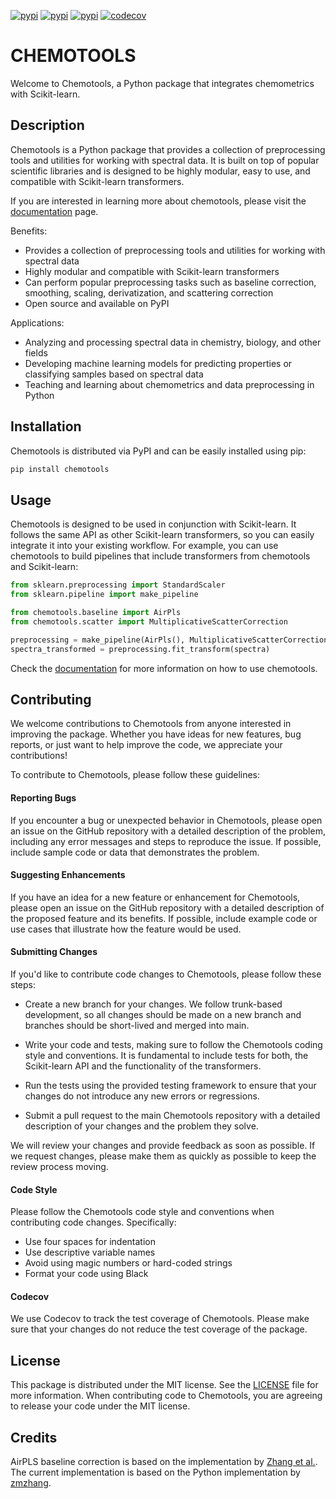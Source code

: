 [![pypi](https://img.shields.io/pypi/v/chemotools)](https://pypi.org/project/chemotools)
[![pypi](https://img.shields.io/pypi/pyversions/chemotools)](https://pypi.org/project/chemotools)
[![pypi](https://img.shields.io/pypi/l/chemotools)](https://github.com/paucablop/chemotools/blob/main/LICENSE)
[![codecov](https://codecov.io/github/paucablop/chemotools/branch/main/graph/badge.svg?token=D7JUJM89LN)](https://codecov.io/github/paucablop/chemotools)

# CHEMOTOOLS

Welcome to Chemotools, a Python package that integrates chemometrics with Scikit-learn.

## Description

Chemotools is a Python package that provides a collection of preprocessing tools and utilities for working with spectral data. It is built on top of popular scientific libraries and is designed to be highly modular, easy to use, and compatible with Scikit-learn transformers.

If you are interested in learning more about chemotools, please visit the [documentation](https://paucablop.github.io/chemotools/) page.

Benefits:
- Provides a collection of preprocessing tools and utilities for working with spectral data
- Highly modular and compatible with Scikit-learn transformers
- Can perform popular preprocessing tasks such as baseline correction, smoothing, scaling, derivatization, and scattering correction
- Open source and available on PyPI

Applications:
- Analyzing and processing spectral data in chemistry, biology, and other fields
- Developing machine learning models for predicting properties or classifying samples based on spectral data
- Teaching and learning about chemometrics and data preprocessing in Python

## Installation

Chemotools is distributed via PyPI and can be easily installed using pip:

```bash
pip install chemotools
```

## Usage

Chemotools is designed to be used in conjunction with Scikit-learn. It follows the same API as other Scikit-learn transformers, so you can easily integrate it into your existing workflow. For example, you can use chemotools to build pipelines that include transformers from chemotools and Scikit-learn:

```python
from sklearn.preprocessing import StandardScaler
from sklearn.pipeline import make_pipeline

from chemotools.baseline import AirPls
from chemotools.scatter import MultiplicativeScatterCorrection

preprocessing = make_pipeline(AirPls(), MultiplicativeScatterCorrection(), StandardScaler(with_std=False)) 
spectra_transformed = preprocessing.fit_transform(spectra)
```

Check the [documentation](https://paucablop.github.io/chemotools/) for more information on how to use chemotools.


## Contributing

We welcome contributions to Chemotools from anyone interested in improving the package. Whether you have ideas for new features, bug reports, or just want to help improve the code, we appreciate your contributions!

To contribute to Chemotools, please follow these guidelines:

#### Reporting Bugs

If you encounter a bug or unexpected behavior in Chemotools, please open an issue on the GitHub repository with a detailed description of the problem, including any error messages and steps to reproduce the issue. If possible, include sample code or data that demonstrates the problem.

#### Suggesting Enhancements

If you have an idea for a new feature or enhancement for Chemotools, please open an issue on the GitHub repository with a detailed description of the proposed feature and its benefits. If possible, include example code or use cases that illustrate how the feature would be used.

#### Submitting Changes

If you'd like to contribute code changes to Chemotools, please follow these steps:

- Create a new branch for your changes. We follow trunk-based development, so all changes should be made on a new branch and branches should be short-lived and merged into main.

- Write your code and tests, making sure to follow the Chemotools coding style and conventions. It is fundamental to include tests for both, the Scikit-learn API and the functionality of the transformers.

- Run the tests using the provided testing framework to ensure that your changes do not introduce any new errors or regressions.

- Submit a pull request to the main Chemotools repository with a detailed description of your changes and the problem they solve.

We will review your changes and provide feedback as soon as possible. If we request changes, please make them as quickly as possible to keep the review process moving.

#### Code Style

Please follow the Chemotools code style and conventions when contributing code changes. Specifically:

- Use four spaces for indentation
- Use descriptive variable names
- Avoid using magic numbers or hard-coded strings
- Format your code using Black

#### Codecov

We use Codecov to track the test coverage of Chemotools. Please make sure that your changes do not reduce the test coverage of the package.


## License

This package is distributed under the MIT license. See the [LICENSE](LICENSE) file for more information. When contributing code to Chemotools, you are agreeing to release your code under the MIT license.

## Credits

AirPLS baseline correction is based on the implementation by [Zhang et al.](https://pubs.rsc.org/is/content/articlelanding/2010/an/b922045c). The current implementation is based on the Python implementation by [zmzhang](https://github.com/zmzhang/airPLS).